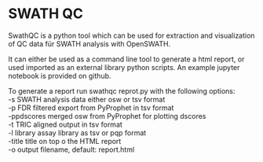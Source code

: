 # SWATH QC 

SwathQC is a python tool which can be used for extraction and visualization of 
QC data für SWATH analysis with OpenSWATH. 

It can either be used as a command line tool to generate a html report, or
used imported as an external library python scripts.
An example jupyter notebook is provided on github.

To generate a report run swathqc reprot.py with the following options: <br/>
-s SWATH analysis data either osw or tsv format <br/>
-p FDR filtered export from PyProphet in tsv format <br/>
-ppdscores merged osw from PyProphet for plotting dscores <br/>
-t TRIC aligned output in tsv format <br/>
-l library assay library as tsv or pqp format <br/>
-title title on top o the HTML report <br/>
-o output filename, default: report.html <br/>
